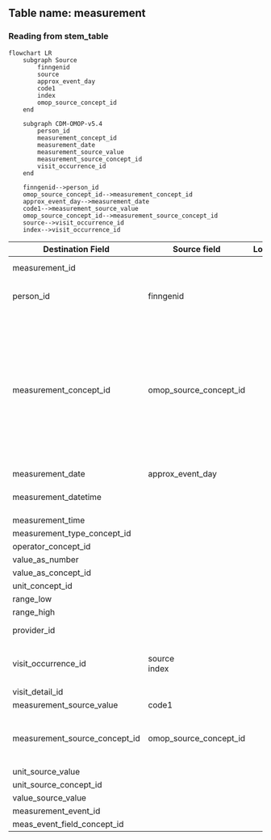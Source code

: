 ## Table name: measurement

### Reading from stem_table

```mermaid
flowchart LR
    subgraph Source
        finngenid
        source
        approx_event_day
        code1
        index
        omop_source_concept_id
    end

    subgraph CDM-OMOP-v5.4
        person_id
        measurement_concept_id
        measurement_date
        measurement_source_value
        measurement_source_concept_id
        visit_occurrence_id
    end

    finngenid-->person_id
    omop_source_concept_id-->measurement_concept_id
    approx_event_day-->measurement_date
    code1-->measurement_source_value
    omop_source_concept_id-->measurement_source_concept_id
    source-->visit_occurrence_id
    index-->visit_occurrence_id
```

| Destination Field | Source field | Logic | Comment field |
| --- | --- | --- | --- |
| measurement_id |  |  | Generated:   Incremental integer.   Unique value per each row measurement. |
| person_id | finngenid |  | Calculated:  person.person_id where person.person_source_value is stem.finngenid |
| measurement_concept_id | omop_source_concept_id |  | Calculated:  From joining stem.omop_source_concept_id to cdm.concept_relationship.concept_id_2 "Maps to" concept_id for all events where (standard code domain is measurement and stem.default_domain is not procedure) or (when standard code domain is NULL and stem.default_domain in (measurement,meas/procedure)).<br>  0 if not standard concept_id is found.<br>Note: If more than one standard concept_id maps to the non-standard one row is added per  standard concept_id |
| measurement_date | approx_event_day |  | Calculated:  stem.approx_event_day |
| measurement_datetime |  |  | Calculated:  measurement.measurement_date with time 00:00:0000 |
| measurement_time |  |  | Calculated: set 00:00:0000 |
| measurement_type_concept_id |  |  | Calculated:  Set 32879-Registry for all |
| operator_concept_id |  |  | Info not available:   set 0 |
| value_as_number |  |  | Info not available:   set NULL |
| value_as_concept_id |  |  | Info not available:   set 0 |
| unit_concept_id |  |  | Info not available:   set 0 |
| range_low |  |  | Info not available:   set NULL |
| range_high |  |  | Info not available:   set NULL |
| provider_id |  |  | Same as parent visit_occurence.provider_id |
| visit_occurrence_id | source<br>index |  | Calculated:   Link to correspondent visit_occurence.visit_occurrence_id calulated from stem.source+stem.index. |
| visit_detail_id |  |  | Info not available:   set NULL |
| measurement_source_value | code1 |  | Calculated:   Copy as it is in stem.code1 |
| measurement_source_concept_id | omop_source_concept_id |  | Calculated:<br> If stem.omop_source_concept_id is not null then stem.omop_source_concept_id<br> Else 0  |
| unit_source_value |  |  | Info not available:   set NULL |
| unit_source_concept_id |  |  | Info not available:   set 0 |
| value_source_value |  |  | Info not available:   set NULL |
| measurement_event_id |  |  | Info not available:   set NULL |
| meas_event_field_concept_id |  |  | Info not available:   set 0 |

